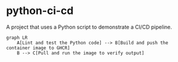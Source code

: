 # python-ci-cd

A project that uses a Python script to demonstrate a CI/CD pipeline.

```mermaid
graph LR
    A[Lint and test the Python code] --> B[Build and push the container image to GHCR]
    B --> C[Pull and run the image to verify output]
```